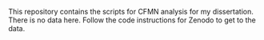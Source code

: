 This repository contains the scripts for CFMN analysis for my dissertation. 
There is no data here. Follow the code instructions for Zenodo to get to the data.
